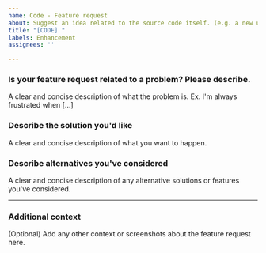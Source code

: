 ```yaml
---
name: Code - Feature request
about: Suggest an idea related to the source code itself. (e.g. a new utility function)
title: "[CODE] "
labels: Enhancement
assignees: ''

---
```


### Is your feature request related to a problem? Please describe.
A clear and concise description of what the problem is. Ex. I'm always frustrated when [...]

### Describe the solution you'd like
A clear and concise description of what you want to happen.

### Describe alternatives you've considered
A clear and concise description of any alternative solutions or features you've considered.

---

### Additional context
(Optional) Add any other context or screenshots about the feature request here.
